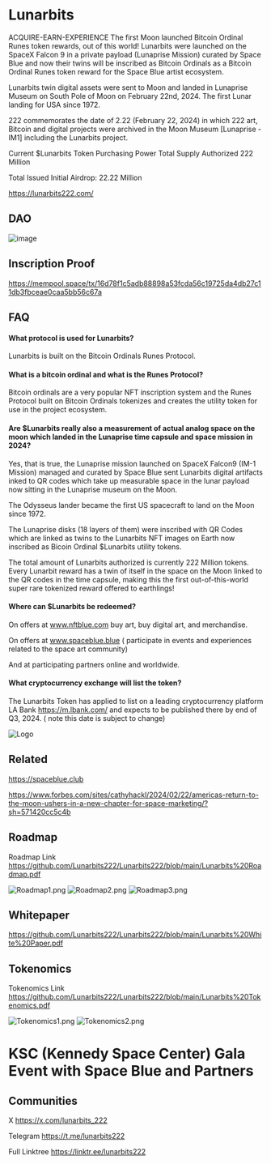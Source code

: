 
# Lunarbits

ACQUIRE-EARN-EXPERIENCE
The first Moon launched Bitcoin Ordinal Runes token rewards, out of this world!
Lunarbits were launched on the SpaceX Falcon 9 in a private payload (Lunaprise Mission) curated by Space Blue and now their twins will be inscribed as Bitcoin Ordinals as a Bitcoin Ordinal Runes token reward for the Space Blue artist ecosystem.

Lunarbits twin digital assets were sent to Moon and landed in Lunaprise Museum on South Pole of Moon on February 22nd, 2024. The first Lunar landing for USA since 1972.


222 commemorates the date of 2.22 (February 22, 2024) in which 222 art, Bitcoin and digital projects were archived in the Moon Museum [Lunaprise -IM1] including the Lunarbits project.

Current $Lunarbits Token Purchasing Power
Total Supply Authorized 222 Million

Total Issued Initial Airdrop: 22.22 Million

https://lunarbits222.com/

## DAO

![image](https://github.com/user-attachments/assets/951cdc95-2a50-455e-a263-e457f375d646)


## Inscription Proof
https://mempool.space/tx/16d78f1c5adb88898a53fcda56c19725da4db27c11db3fbceae0caa5bb56c67a

## FAQ


#### What protocol is used for Lunarbits?

Lunarbits is built on the Bitcoin Ordinals Runes Protocol.

#### What is a bitcoin ordinal and what is the Runes Protocol?

Bitcoin ordinals are a very popular NFT inscription system and the Runes Protocol built on Bitcoin Ordinals tokenizes and creates the utility token for use in the project  ecosystem.

#### Are $Lunarbits really also a measurement of actual analog space on the moon which landed in the Lunaprise time capsule and space mission in 2024?

Yes, that is true, the Lunaprise mission launched on SpaceX Falcon9 (IM-1 Mission)  managed and curated by Space Blue sent Lunarbits digital artifacts inked to QR codes which take up measurable space in the lunar payload now sitting in the Lunaprise museum on the Moon.

The Odysseus lander became the first US spacecraft to land on the Moon since 1972.

The Lunaprise disks (18 layers of them) were inscribed with QR Codes which are linked as twins to the Lunarbits NFT images on Earth now inscribed as Bicoin Ordinal $Lunarbits utility tokens.

The total amount of Lunarbits authorized is currently 222 Million tokens. Every Lunarbit reward has a twin of itself in the space on the Moon linked to the QR codes in the time capsule, making this the first out-of-this-world super rare tokenized reward offered to earthlings!

#### Where can $Lunarbits be redeemed?

On offers at www.nftblue.com buy art, buy digital art, and merchandise.

On offers at www.spaceblue.blue ( participate in events and experiences related to the space art community)

And at participating partners online and worldwide.

#### What cryptocurrency exchange will list the token?
The Lunarbits Token has applied to list on a leading cryptocurrency platform LA Bank https://m.lbank.com/ and expects to be published there by end of Q3, 2024. ( note this date is subject to change)



![Logo](https://github.com/Lunarbits222/Lunarbits222/blob/main/Lunarbits%20Logo.jpg?raw=true)

## Related

https://spaceblue.club

https://www.forbes.com/sites/cathyhackl/2024/02/22/americas-return-to-the-moon-ushers-in-a-new-chapter-for-space-marketing/?sh=571420cc5c4b

## Roadmap

Roadmap Link https://github.com/Lunarbits222/Lunarbits222/blob/main/Lunarbits%20Roadmap.pdf

![Roadmap1.png](https://github.com/Lunarbits222/Lunarbits222/blob/main/Roadmap1.png?raw=true)
![Roadmap2.png](https://github.com/Lunarbits222/Lunarbits222/blob/main/Roadmap2.png?raw=true)
![Roadmap3.png](https://github.com/Lunarbits222/Lunarbits222/blob/main/Roadmap3.png?raw=true)



## Whitepaper

https://github.com/Lunarbits222/Lunarbits222/blob/main/Lunarbits%20White%20Paper.pdf

##  Tokenomics

Tokenomics Link https://github.com/Lunarbits222/Lunarbits222/blob/main/Lunarbits%20Tokenomics.pdf

![Tokenomics1.png](https://github.com/Lunarbits222/Lunarbits222/blob/main/Tokenomics1.png?raw=true)
![Tokenomics2.png](https://github.com/Lunarbits222/Lunarbits222/blob/main/Tokenomics2.png?raw=true)

# KSC (Kennedy Space Center) Gala Event with Space Blue and Partners

## Communities
X
https://x.com/lunarbits_222

Telegram
https://t.me/lunarbits222

Full Linktree
https://linktr.ee/lunarbits222
